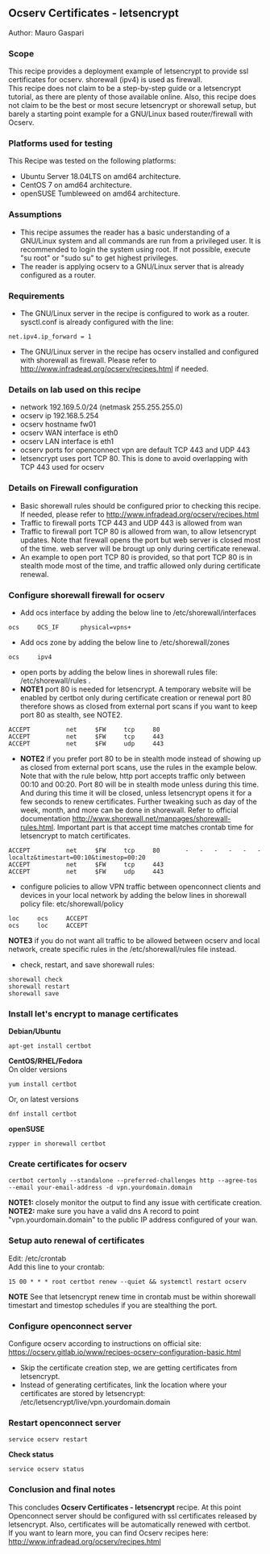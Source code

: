 ## Ocserv Certificates - letsencrypt

Author: Mauro Gaspari  

### Scope
This recipe provides a deployment example of letsencrypt to provide ssl certificates for ocserv.   shorewall (ipv4) is used as firewall.  
This recipe does not claim to be a step-by-step guide or a letsencrypt tutorial, as there are plenty of those available online. Also, this recipe does not claim to be the best or most secure letsencrypt or shorewall setup, but barely a starting point example for a GNU/Linux based router/firewall with Ocserv.  

### Platforms used for testing  
This Recipe was tested on the following platforms: 
  
- Ubuntu Server 18.04LTS on amd64 architecture.  
- CentOS 7 on amd64 architecture.  
- openSUSE Tumbleweed on amd64 architecture.  


### Assumptions  
- This recipe assumes the reader has a basic understanding of a GNU/Linux system and all commands are run from a privileged user. It is recommended to login the system using root. If not possible, execute "su root" or "sudo su" to get highest privileges.  
- The reader is applying ocserv to a GNU/Linux server that is already configured as a router.  
### Requirements
- The GNU/Linux server in the recipe is configured to work as a router. sysctl.conf is already configured with the line:  
```
net.ipv4.ip_forward = 1  
```  
- The GNU/Linux server in the recipe has ocserv installed and configured with shorewall as firewall. Please refer to <http://www.infradead.org/ocserv/recipes.html> if needed.  


### Details on lab used on this recipe
- network 192.169.5.0/24 (netmask 255.255.255.0)
- ocserv ip 192.168.5.254
- ocserv hostname fw01
- ocserv WAN interface is eth0
- ocserv LAN interface is eth1
- ocserv ports for openconnect vpn are default TCP 443 and UDP 443
- letsencrypt uses port TCP 80. This is done to avoid overlapping with TCP 443 used for ocserv


### Details on Firewall configuration
- Basic shorewall rules should be configured prior to checking this recipe. If needed, please refer to <http://www.infradead.org/ocserv/recipes.html>  
- Traffic to firewall ports TCP 443 and UDP 443 is allowed from wan  
- Traffic to firewall port TCP 80 is allowed from wan, to allow letsencrypt updates. Note that firewall opens the port but web server is closed most of the time. web server will be brougt up only during certificate renewal.  
- An example to open port TCP 80 is provided, so that port TCP 80 is in stealth mode most of the time, and traffic allowed only during certificate renewal.  


### Configure shorewall firewall for ocserv  
- Add ocs interface by adding the below line to /etc/shorewall/interfaces  
```
ocs     OCS_IF      physical=vpns+
```  
- Add ocs  zone  by adding the below line to /etc/shorewall/zones  
```
ocs     ipv4
```  
- open ports by adding the below lines in shorewall rules file: /etc/shorewall/rules .  
- **NOTE1** port 80 is needed for letsencrypt. A temporary website will be enabled by certbot only during certificate creation or renewal port 80 therefore shows as closed from external port scans if you want to keep port 80 as stealth, see NOTE2.  
```
ACCEPT          net     $FW     tcp     80
ACCEPT          net     $FW     tcp     443
ACCEPT          net     $FW     udp     443
```  

- **NOTE2** if you prefer port 80 to be in stealth mode instead of showing up as closed from external port scans, use the rules in the example below. Note that with the rule below, http port accepts traffic only between 00:10 and 00:20. Port 80 will be in stealth mode unless during this time. And during this time it will be closed, unless letsencrypt opens it for a few seconds to renew certificates. Further tweaking such as day of the week, month, and more can be done in shorewall. Refer to official documentation <http://www.shorewall.net/manpages/shorewall-rules.html>.  Important part is that accept time matches crontab time for letsencrypt to match certificates.  
```
ACCEPT          net     $FW     tcp     80       -   -   -   -   -   -   localtz&timestart=00:10&timestop=00:20
ACCEPT          net     $FW     tcp     443
ACCEPT          net     $FW     udp     443
```  

- configure policies to allow VPN traffic between openconnect clients and devices in your local network by adding the below lines in shorewall policy file: etc/shorewall/policy  
```
loc     ocs     ACCEPT
ocs     loc     ACCEPT
```  
**NOTE3** if you do not want all traffic to be allowed between ocserv and local network, create specific rules in the /etc/shorewall/rules file instead.  

- check, restart, and save shorewall rules:  
```
shorewall check
shorewall restart
shorewall save
```  



### Install let's encrypt to manage certificates  

**Debian/Ubuntu**  

```
apt-get install certbot
```  

**CentOS/RHEL/Fedora**  
On older versions  
```
yum install certbot  
```  
Or, on latest versions  
```
dnf install certbot  
```  

**openSUSE**  
```
zypper in shorewall certbot  
```  


### Create certificates for ocserv  
```
certbot certonly --standalone --preferred-challenges http --agree-tos --email your-email-address -d vpn.yourdomain.domain
```  
**NOTE1:** closely monitor the output to find any issue with certificate creation.  
**NOTE2:** make sure you have a valid dns A record to point "vpn.yourdomain.domain" to the public IP address configured of your wan.  

### Setup auto renewal of certificates  
Edit: /etc/crontab  
Add this line to your crontab:  
```
15 00 * * * root certbot renew --quiet && systemctl restart ocserv
```  
**NOTE** See that letsencrypt renew time in crontab must be within shorewall timestart and timestop schedules if you are stealthing the port.



### Configure openconnect server  
Configure ocserv according to instructions on official site: <https://ocserv.gitlab.io/www/recipes-ocserv-configuration-basic.html>
- Skip the certificate creation step, we are getting certificates from letsencrypt.  
- Instead of generating certificates, link the location where your certificates are stored by letsencrypt: /etc/letsencrypt/live/vpn.yourdomain.domain  

### Restart openconnect server  
```
service ocserv restart
```  
**Check status**  
```
service ocserv status
```  

### Conclusion and final notes  
This concludes **Ocserv Certificates - letsencrypt** recipe. At this point Openconnect server should be configured with ssl certificates released by letsencrypt. Also, certificates will be automatically renewed with certbot.  
If you want to learn more, you can find Ocserv recipes here: <http://www.infradead.org/ocserv/recipes.html>

